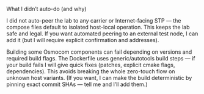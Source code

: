 What I didn’t auto-do (and why)

I did not auto-peer the lab to any carrier or Internet-facing STP — the compose files default to isolated host-local operation. This keeps the lab safe and legal. If you want automated peering to an external test node, I can add it (but I will require explicit confirmation and addresses).

Building some Osmocom components can fail depending on versions and required build flags. The Dockerfile uses generic/autotools build steps — if your build fails I will give quick fixes (patches, explicit cmake flags, dependencies). This avoids breaking the whole zero-touch flow on unknown host variants. (If you want, I can make the build deterministic by pinning exact commit SHAs — tell me and I’ll add them.)
